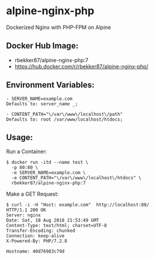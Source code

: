 # alpine-nginx-php
Dockerized Nginx with PHP-FPM on Alpine

## Docker Hub Image:
- rbekker87/alpine-nginx-php:7
- https://hub.docker.com/r/rbekker87/alpine-nginx-php/

## Environment Variables:

```
- SERVER_NAME=example.com
Defaults to: server_name _;
```

```
- CONTENT_PATH="\/var\/www\/localhost\/path"
Defaults to: root /var/www/localhost/htdocs;
```

## Usage:

Run a Container:

```
$ docker run -itd --name test \
  -p 80:80 \ 
  -e SERVER_NAME=example.com \
  -e CONTENT_PATH="\/var\/www\/localhost\/htdocs" \
  rbekker87/alpine-nginx-php:7
```

Make a GET Request:

```
$ curl -i -H "Host: example.com"  http://localhost:80/
HTTP/1.1 200 OK
Server: nginx
Date: Sat, 18 Aug 2018 21:53:49 GMT
Content-Type: text/html; charset=UTF-8
Transfer-Encoding: chunked
Connection: keep-alive
X-Powered-By: PHP/7.2.8

Hostname: 40d76983c79d
```
